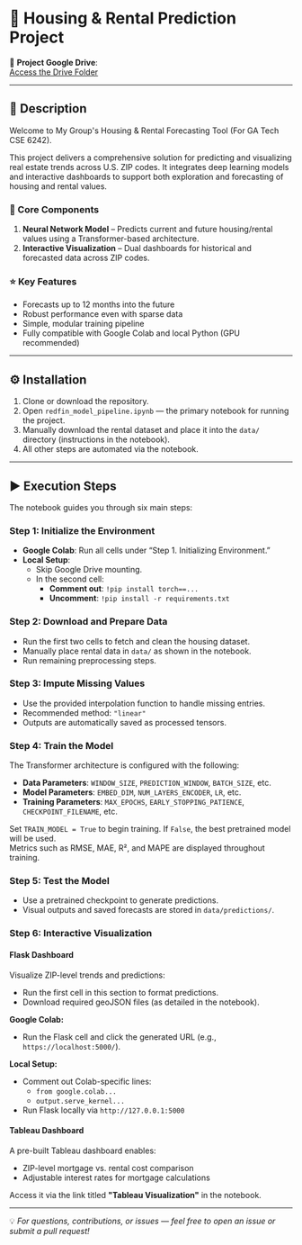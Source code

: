 # 🏡 Housing & Rental Prediction Project

🔗 **Project Google Drive**:  
[Access the Drive Folder](https://drive.google.com/drive/folders/1wBVWORZl7w8UccK1tqoNAn0_LC3hptcO?usp=drive_link)

---

## 📌 Description

Welcome to My Group's Housing & Rental Forecasting Tool (For GA Tech CSE 6242).

This project delivers a comprehensive solution for predicting and visualizing real estate trends across U.S. ZIP codes. It integrates deep learning models and interactive dashboards to support both exploration and forecasting of housing and rental values.

### 🔧 Core Components
1. **Neural Network Model** – Predicts current and future housing/rental values using a Transformer-based architecture.  
2. **Interactive Visualization** – Dual dashboards for historical and forecasted data across ZIP codes.

### ⭐ Key Features
- Forecasts up to 12 months into the future  
- Robust performance even with sparse data  
- Simple, modular training pipeline  
- Fully compatible with Google Colab and local Python (GPU recommended)

---

## ⚙️ Installation

1. Clone or download the repository.  
2. Open `redfin_model_pipeline.ipynb` — the primary notebook for running the project.  
3. Manually download the rental dataset and place it into the `data/` directory (instructions in the notebook).  
4. All other steps are automated via the notebook.

---

## ▶️ Execution Steps

The notebook guides you through six main steps:

### Step 1: Initialize the Environment

- **Google Colab**: Run all cells under “Step 1. Initializing Environment.”
- **Local Setup**:
  - Skip Google Drive mounting.
  - In the second cell:
    - **Comment out**: `!pip install torch==...`
    - **Uncomment**: `!pip install -r requirements.txt`

### Step 2: Download and Prepare Data

- Run the first two cells to fetch and clean the housing dataset.
- Manually place rental data in `data/` as shown in the notebook.
- Run remaining preprocessing steps.

### Step 3: Impute Missing Values

- Use the provided interpolation function to handle missing entries.
- Recommended method: `"linear"`  
- Outputs are automatically saved as processed tensors.

### Step 4: Train the Model

The Transformer architecture is configured with the following:

- **Data Parameters**: `WINDOW_SIZE`, `PREDICTION_WINDOW`, `BATCH_SIZE`, etc.  
- **Model Parameters**: `EMBED_DIM`, `NUM_LAYERS_ENCODER`, `LR`, etc.  
- **Training Parameters**: `MAX_EPOCHS`, `EARLY_STOPPING_PATIENCE`, `CHECKPOINT_FILENAME`, etc.

Set `TRAIN_MODEL = True` to begin training. If `False`, the best pretrained model will be used.  
Metrics such as RMSE, MAE, R², and MAPE are displayed throughout training.

### Step 5: Test the Model

- Use a pretrained checkpoint to generate predictions.
- Visual outputs and saved forecasts are stored in `data/predictions/`.

### Step 6: Interactive Visualization

#### Flask Dashboard

Visualize ZIP-level trends and predictions:

- Run the first cell in this section to format predictions.
- Download required geoJSON files (as detailed in the notebook).

**Google Colab:**
- Run the Flask cell and click the generated URL (e.g., `https://localhost:5000/`).

**Local Setup:**
- Comment out Colab-specific lines:
  - `from google.colab...`
  - `output.serve_kernel...`
- Run Flask locally via `http://127.0.0.1:5000`

#### Tableau Dashboard

A pre-built Tableau dashboard enables:
- ZIP-level mortgage vs. rental cost comparison  
- Adjustable interest rates for mortgage calculations

Access it via the link titled **"Tableau Visualization"** in the notebook.

---

💡 *For questions, contributions, or issues — feel free to open an issue or submit a pull request!*
